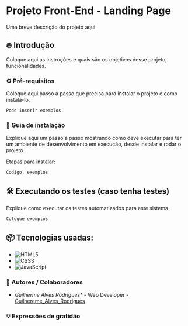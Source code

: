 # Projeto Front-End - Landing Page
Uma breve descrição do projeto aqui.

## 🔥 Introdução
Coloque aqui as instruções e quais são os objetivos desse projeto, funcionalidades.

### ⚙️ Pré-requisitos
Coloque aqui passo a passo que precisa para instalar o projeto e como instalá-lo.

```
Pode inserir exemplos.
```

### 🔨 Guia de instalação
Explique aqui um passo a passo mostrando como deve executar para ter um ambiente de desenvolvimento em execução, desde instalar e rodar o projeto.

Etapas para instalar:

```
Codigo, exemplos
```

## 🛠️ Executando os testes (caso tenha testes)
Explique como executar os testes automatizados para este sistema.

```
Coloque exemplos
```
## 📦 Tecnologias usadas:

* ![HTML5](https://img.shields.io/badge/html5-%23E34F26.svg?style=for-the-badge&logo=html5&logoColor=white)
* ![CSS3](https://img.shields.io/badge/css3-%231572B6.svg?style=for-the-badge&logo=css3&logoColor=white)
* ![JavaScript](https://img.shields.io/badge/javascript-%23323330.svg?style=for-the-badge&logo=javascript&logoColor=%23F7DF1E)

### 👷 Autores / Colaboradores

* *Guilherme Alves Rodrigues** - Web Developer - [Guilhereme_Alves_Rodrigues](https://github.com/GuiAlvesR)

### 💡 Expressões de gratidão
